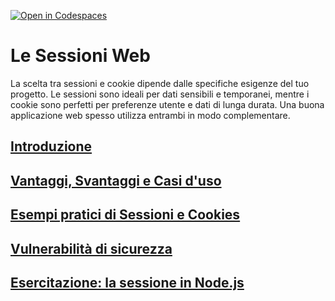 [![Open in Codespaces](https://classroom.github.com/assets/launch-codespace-2972f46106e565e64193e422d61a12cf1da4916b45550586e14ef0a7c637dd04.svg)](https://classroom.github.com/open-in-codespaces?assignment_repo_id=17117146)
# Le Sessioni Web

La scelta tra sessioni e cookie dipende dalle specifiche esigenze del tuo progetto. Le sessioni sono ideali per dati sensibili e temporanei, mentre i cookie sono perfetti per preferenze utente e dati di lunga durata. Una buona applicazione web spesso utilizza entrambi in modo complementare.

## [Introduzione](./_doc_/01_introduzione.md)

## [Vantaggi, Svantaggi e Casi d'uso](./_doc_/02_casi_duso.md)

## [Esempi pratici di Sessioni e Cookies](./_doc_/03_esempi.md)

## [Vulnerabilità di sicurezza](./_doc_/04_vulnerabilita_sicurezza.md)

## [Esercitazione: la sessione in Node.js](./_doc_/05_esercitazione.md)
